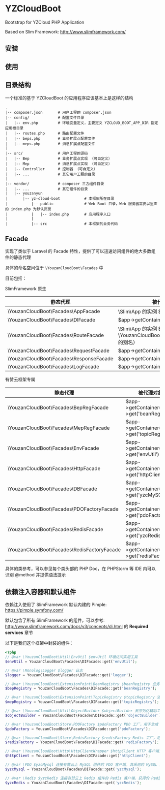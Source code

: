 # YZCloudBoot

Bootstrap for YZCloud PHP Application

Based on Slim Framework: http://www.slimframework.com/

## 安装


## 使用


## 目录结构

一个标准的基于 YZCloudBoot 的应用程序应该基本上是这样的结构

```
.
|-- composer.json       # 用户工程的 composer.json
|-- config/             # 配置文件目录
|   |-- env.php         # 环境变量定义，主要定义 YZCLOUD_BOOT_APP_DIR 指定应用根目录 
|   |-- routes.php      # 路由配置文件
|   |-- beps.php        # 业务扩展点配置文件
|   |-- meps.php        # 消息扩展点配置文件
|
|-- src/                # 用户工程的源码
|   |-- Bep             # 业务扩展点实现 （可自定义）
|   |-- Mep             # 消息扩展点实现 （可自定义）
|   |-- Controller      # 控制器 （可自定义）
|   |-- ...             # 其它用户工程的目录
|
|-- vendor/             # composer 三方组件目录
|   |-- ...             # 其它组件的目录
|   |-- youzanyun
|       |-- yz-cloud-boot           # 本框架所在目录
|           |-- public              # Web Root 目录，Web 服务器需要以里面的 index.php 为默认页面
|           |   |-- index.php       # 应用程序入口
|           |
|           |-- src                 # 本框架的业务代码
```


## Facade

实现了类似于 Laravel 的 Facade 特性，提供了可以迅速访问组件的绝大多数组件的静态代理

具体的命名空间位于 `\YouzanCloudBoot\Facades` 中

目前包括：

SlimFramework 原生

| 静态代理 | 被代理对象 |
| --- | --- |
| \YouzanCloudBoot\Facades\AppFacade | \Slim\App 的实例 $app 对象 |
| \YouzanCloudBoot\Facades\DIFacade | $app->getContainer() |
| \YouzanCloudBoot\Facades\RouteFacade | \Slim\App 的实例 $app 对象 （这是 \YouzanCloudBoot\Facades\AppFacade 的别名） |
| \YouzanCloudBoot\Facades\RequestFacade | $app->getContainer()->get('request') |
| \YouzanCloudBoot\Facades\ResponseFacade | $app->getContainer()->get('response') |
| \YouzanCloudBoot\Facades\LogFacade | $app->getContainer()->get('logger') |

有赞云框架专属

| 静态代理 | 被代理对象 |
| --- | --- |
| \YouzanCloudBoot\Facades\BepRegFacade | $app->getContainer()->get('beanRegistry') |
| \YouzanCloudBoot\Facades\MepRegFacade | $app->getContainer()->get('topicRegistry') |
| \YouzanCloudBoot\Facades\EnvFacade | $app->getContainer()->get('envUtil') |
| \YouzanCloudBoot\Facades\HttpFacade | $app->getContainer()->get('httpClient') |
| \YouzanCloudBoot\Facades\DBFacade | $app->getContainer()->get('yzcMySQL') |
| \YouzanCloudBoot\Facades\PDOFactoryFacade | $app->getContainer()->get('pdoFactory') |
| \YouzanCloudBoot\Facades\RedisFacade | $app->getContainer()->get('yzcRedis') |
| \YouzanCloudBoot\Facades\RedisFactoryFacade | $app->getContainer()->get('redisFactory') |

具体的类参考，可以参见每个类头部的 PHP Doc，在 PHPStorm 等 IDE 内可以识别 @method 并提供语法提示

## 依赖注入容器和默认组件

依赖注入使用了 SlimFramework 默认内建的 Pimple: https://pimple.symfony.com/

默认包含了所有 SlimFramework 的组件，可以参考: http://www.slimframework.com/docs/v3/concepts/di.html 的 **Required services**
章节

以下是我们这个框架中封装的组件：

```php
<?php
// @var \YouzanCloudBoot\Util\EnvUtil $envUtil 环境访问实用工具 
$envUtil = YouzanCloudBoot\Facades\DIFacade::get('envUtil');

// @var \Monolog\Logger $logger 日志
$logger = YouzanCloudBoot\Facades\DIFacade::get('logger');

// @var \YouzanCloudBoot\ExtensionPoint\BeanRegistry $beanRegistry 业务扩展点注册器
$bepRegistry = YouzanCloudBoot\Facades\DIFacade::get('beanRegistry');

// @var \YouzanCloudBoot\ExtensionPoint\TopicRegistry $topicRegistry 消息扩展点注册器
$mepRegistry = YouzanCloudBoot\Facades\DIFacade::get('topicRegistry');

// @var \YouzanCloudBoot\Util\ObjectBuilder $objectBuilder 反序列化辅助工具，将扩展点调用参数转换成匹配接口的对象
$objectBuilder = YouzanCloudBoot\Facades\DIFacade::get('objectBuilder');

// @var \YouzanCloudBoot\Store\PDOFactory $pdoFactory PDO 工厂，用于生成 PDO 实例
$pdoFactory = YouzanCloudBoot\Facades\DIFacade::get('pdoFactory');

// @var \YouzanCloudBoot\Store\RedisFactory $redisFactory Redis 工厂，用于生成 Redis 实例
$redisFactory = YouzanCloudBoot\Facades\DIFacade::get('redisFactory');

// @var \YouzanCloudBoot\Http\HttpClientWrapper $httpClient HTTP 客户端，进行了有赞云统一接出的封装以配合白名单机制
$httpClient = YouzanCloudBoot\Facades\DIFacade::get('httpClient');

// @var \PDO $yzcMysql 连接有赞云上 MySQL 组件的 PDO 客户端，其采用的 MySQL 连接字符集为 utf8mb4，获得的 PDO 对象是 PHP 官方 PDO 对象
$yzcMysql = YouzanCloudBoot\Facades\DIFacade::get('yzcMysql');

// @var \Redis $yzcRedis 连接有赞云上 Redis 组件的 Redis 客户端，获得的 Redis 对象是 php-redis 扩展提供的标准 Redis 对象 象
$yzcRedis = YouzanCloudBoot\Facades\DIFacade::get('yzcRedis');
```

